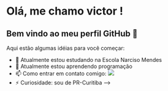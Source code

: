 # Olá, me chamo victor ! 
## Bem vindo ao meu perfil GitHub 👋

Aqui estão algumas idéias para você começar:

- 🔭 Atualmente estou estudando na Escola Narciso Mendes
- 🌱 Atualmente estou aprendendo programação
- 📫 Como entrar em contato comigo: <a href="https://instagram.com/victorsant.v" target="_blank"><img loading="lazy" src="https://img.shields.io/badge/-Instagram-%23E4405F?style=for-the-badge&logo=instagram&logoColor=white" target="_blank"></a>
- ⚡ Curiosidade: sou de PR-Curitiba
-->


